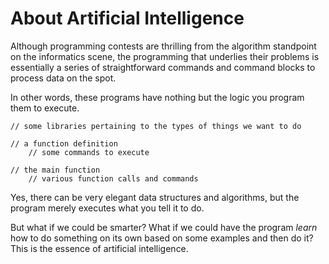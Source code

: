 # About Artificial Intelligence

Although programming contests are thrilling from the algorithm standpoint on the informatics scene, the programming that underlies their problems is essentially a series of straightforward commands and command blocks to process data on the spot. 

In other words, these programs have nothing but the logic you program them to execute. 

```text
// some libraries pertaining to the types of things we want to do

// a function definition
    // some commands to execute
    
// the main function
    // various function calls and commands
```

Yes, there can be very elegant data structures and algorithms, but the program merely executes what you tell it to do.

But what if we could be smarter? What if we could have the program _learn_ how to do something on its own based on some examples and then do it? This is the essence of artificial intelligence. 

